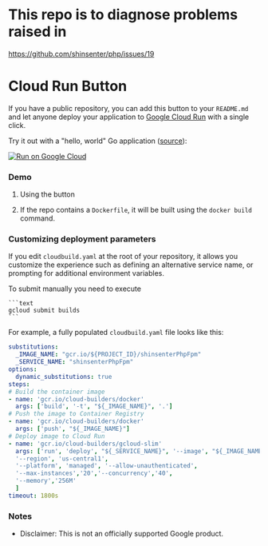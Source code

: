 # This repo is to diagnose problems raised in 

https://github.com/shinsenter/php/issues/19

# Cloud Run Button

If you have a public repository, you can add this button to your `README.md` and
let anyone deploy your application to [Google Cloud Run][run] with a single
click.

[run]: https://cloud.google.com/run

Try it out with a "hello, world" Go application ([source](https://github.com/pentium10/shinsenterPhpFpm)):

[![Run on Google
Cloud](https://deploy.cloud.run/button.svg)](https://deploy.cloud.run/?git_repo=https://github.com/pentium10/shinsenterPhpFpm.git)

### Demo

1. Using the button

2. If the repo contains a `Dockerfile`, it will be built using the `docker build` command.  

### Customizing deployment parameters

If you edit `cloudbuild.yaml` at the root of your repository, it allows you
customize the experience such as defining an alternative service name, or
prompting for additional environment variables.

To submit manually you need to execute

    ```text
    gcloud submit builds 
    ```

For example, a fully populated `cloudbuild.yaml` file looks like this:

```yaml
substitutions:
  _IMAGE_NAME: "gcr.io/${PROJECT_ID}/shinsenterPhpFpm"
  _SERVICE_NAME: "shinsenterPhpFpm"
options:
  dynamic_substitutions: true
steps:
# Build the container image
- name: 'gcr.io/cloud-builders/docker'
  args: ['build', '-t', "${_IMAGE_NAME}", '.']
# Push the image to Container Registry
- name: 'gcr.io/cloud-builders/docker'
  args: ['push', "${_IMAGE_NAME}"]
# Deploy image to Cloud Run
- name: 'gcr.io/cloud-builders/gcloud-slim'
  args: ['run', 'deploy', "${_SERVICE_NAME}", '--image', "${_IMAGE_NAME}", 
  '--region', 'us-central1', 
  '--platform', 'managed', '--allow-unauthenticated',
  '--max-instances','20','--concurrency','40',
  '--memory','256M'
  ]
timeout: 1800s
```

### Notes

- Disclaimer: This is not an officially supported Google product.